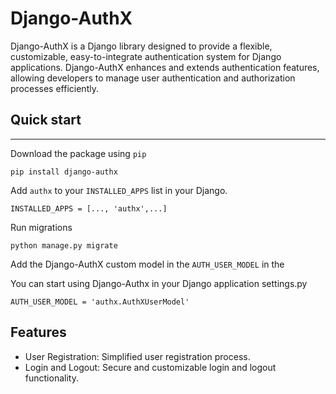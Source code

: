 # Django-AuthX


Django-AuthX is a Django library designed to provide a flexible, customizable, easy-to-integrate authentication system for Django applications. 
Django-AuthX enhances and extends authentication features, allowing developers to manage user authentication and authorization processes efficiently.

## Quick start
-----------

Download the package using `pip`

```
pip install django-authx
```

Add `authx` to your `INSTALLED_APPS` list in your Django.

```
INSTALLED_APPS = [..., 'authx',...]
```

Run migrations

```
python manage.py migrate
```

Add the Django-AuthX custom model in the `AUTH_USER_MODEL` in the 

You can start using Django-Authx in your Django application settings.py

```
AUTH_USER_MODEL = 'authx.AuthXUserModel'
```

## Features

* User Registration: Simplified user registration process.
* Login and Logout: Secure and customizable login and logout functionality.
